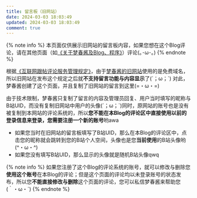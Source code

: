 ```yaml
---
title: 留言板（旧网站）
date: 2024-03-03 18:03:49
updated: 2024-03-03 18:03:49
comment: true
---
```


{% note info %}
本页面仅供展示旧网站的留言板内容，如果您想在这个Blog评论，请在其他页面（如[《关于梦春酱及Blog、程序》](/about/)）评论(｡･ω･｡)
{% endnote %}

根据[《互联网跟帖评论服务管理规定》](https://mp.weixin.qq.com/s/0ZlQLQILaXwpklpef88eJg)，由于[梦春酱的旧网站](https://wuziqian211.icoc.vc/)使用的是免费域名，所以旧网站在发布这个规定之后就**不支持留言功能与内容显示**了(´；ω；\`)
对此，梦春酱创建了这个页面，并且复制了旧网站的留言到这里(=・ω・=)

由于技术限制，梦春酱只复制了留言的内容及管理员回复、用户当时填写的昵称与B站UID，而没有复制旧网站中用户的头像(´；ω；\`)同时，原网站的账号也是没有被复制到本网站的评论系统的，所以**您不能在本Blog的评论区中直接使用以前的登录信息来登录，您需要注册一个新的账号**哟awa

- 如果您当时在旧网站的留言板填写了B站UID，那么在本Blog的评论区中，点击您的昵称就会跳转到您的B站个人空间，头像也是您**当前使用**的B站头像哟(^・ω・^)
- 如果您没有填写B站UID，那么显示的头像就是随机B站头像qwq

{% note info %}
如果您注册了这个Blog的评论系统的账号，就可以修改与删除您**使用这个账号**在本Blog的评论；但是这个页面的评论均以未登录账号的状态发布，所以您**不能直接修改与删除**这个页面的评论，您可以私信梦春酱来帮助您(｀・ω・´)
{% endnote %}
